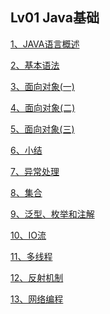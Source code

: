 ##  Lv01 Java基础

[1、JAVA语言概述](./1、JAVA语言概述.md)

[2、基本语法](./2、基本语法.md)

[3、面向对象(一)](./3、面向对象(一).md)

[4、面向对象(二)](./4、面向对象(二).md)

[5、面向对象(三)](./5、面向对象(三).md)

[6、小结](./6、小结.md)

[7、异常处理](./7、异常处理.md)

[8、集合](./8、集合.md)

[9、泛型、枚举和注解](./9、泛型、枚举和注解.md)

[10、IO流](./10、IO流.md)

[11、多线程](./11、多线程.md)

[12、反射机制](./12、反射机制.md)

[13、网络编程](./13、网络编程.md)


